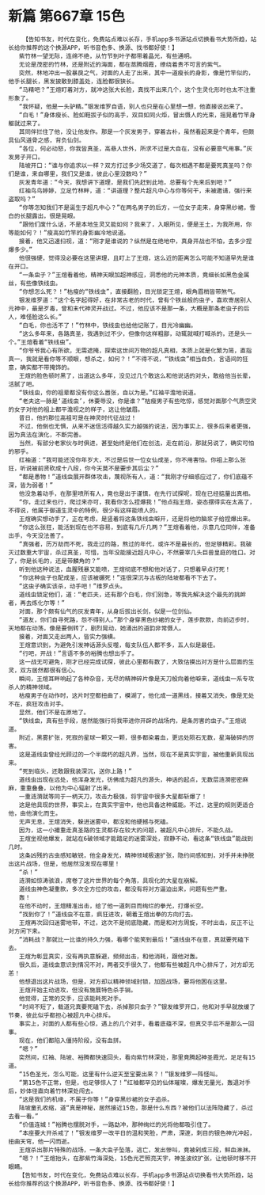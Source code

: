 # 新篇 第667章 15色
        【告知书友，时代在变化，免费站点难以长存，手机app多书源站点切换看书大势所趋，站长给你推荐的这个换源APP，听书音色多、换源、找书都好使！】
       紫竹林一望无际，连绵不绝，从竹节到叶子都带着晶光，有些通明。
       无论是茂密的竹林，还是附近的海面，都在蒸腾烟霞，缭绕着贵不可言的紫气。
       突然，林地冲出一股暴戾之气，对面的人走了出来，其中一道瘦长的身影，像是竹竿似的，他手长腿长，黑发披散到膝盖处，连脸都很狭长。
       “马精吧？”王煊盯着对方，就冲这张大长脸，真找不出来几个，这个生灵化形时也太不注重形象了。
       “我怀疑，他是一头驴精。”银发维罗自语，别人也只是在心里想一想，他直接说出来了。
       “白毛！”身体瘦长、脸如鞋拔子似的高手，双目如同火炬，冒出慑人的光束，摇晃着竹竿身躯就过来了。
       其同伴拦住了他，没让他发作。那是一个灰发男子，穿着古朴，虽然看起来是个青年，但颇具仙风道骨之感，背负仙剑。
       “各位，何必动怒，你我皆真圣，高悬人世外，所求不过是大自在，没有必要意气用事。”灰发男子开口。
       陆坡开口：“谁与你追求以一样？双方打过多少场交道了，每次相遇不都是要死真圣吗？你们是谁，来自哪里，我们又是谁，彼此心里没数吗？”
       灰发青年道：“今天，我想讲下道理，是我们先赶到此地，总要有个先来后到吧？”
       红袖鸟鸟婷婷，立足竹林畔，道：“讲道理？整片超凡中心与你等何干，未被邀请，强行来盗取吗？”
       “你等怎知我们不是诞生于超凡中心？”在两名男子的后方，一位女子走来，身穿黑纱裙，雪白的长腿露出，很是晃眼。
       “跟他们废什么话，不是本地生灵又能如何？我来了，入眼所见，便是王土，为我所用，你等能如何？！”瘦高如竹竿的身影幽冷地说道。
       接着，他又迅速扫视，道：“刚才是谁说的？纵然是在绝地中，真身开战也不怕，去多少捏爆多少。”
       他很强硬，觉得没必要在这里讲理，且盯上了王煊，这么近的距离怎么可能不知道早先是谁在开口。
       “一条虫子？”王煊看着他，精神天眼加超神感应，洞悉他的元神本质，竟细长如黑色金属丝，有些像铁线虫。
       “你想怎么死？！”枯瘦的“铁线虫”，直接翻脸，目光锁定王煊，眼角眉梢皆带煞气。
       银发维罗道：“这个名字起得好，在非常古老的时代，曾有个铁丝般的虫子，喜欢寄居别人元神中，最是歹毒，曾和末代神灵开战过。不过，他应该不是那一条，大概是那条老虫子的后人，难怪脸这么长。”
       “白毛，你也活不了！”竹林中，铁线虫也给他记账了，目光冷幽幽。
       “这么多年来，各路真圣，我遇到过不少，但像你这样粗鄙，动辄就喊打喊杀的，还是头一个。”王煊看着“铁线虫”。
       “你爷爷我心有所欲，无需遮掩，探索这世间万物的超凡真相，本质上就是化繁为简，直指真一，我就是看你等不顺眼，想杀之，如何？！”不得不说，“铁线虫”相当自负，言语间的狂意，确实都不带掩饰的。
       王煊的脸色顿时黑了，出道这么多年，没见过几个敢这么和他说话的对头，敢给他当长辈，活腻了吧。
       “铁线虫，你的祖辈都没有你这么嚣张，自以为是。”红袖平澹地说道。
       “老夫这一脉是‘道线虫’，休要辱没，你是谁？”枯瘦男子有些吃惊，感觉对面那个气质空灵的女子对他的祖上都平澹视之的样子，这让他皱眉。
       昔日，他的那位高祖可是在神灵时代征战过！
       不过，他倒也无惧，从来不迷信活得越久实力越强的说法，因为事实上，很多后来者更强，因为真法在演化，不断完善。
       当然，有部分老家伙与时俱进，甚至始终是他们在创法，走在前沿，那就另说了，确实可怕的邪乎。
       红袖道：“我可能还没你年岁大，不过是后世一位女仙成圣，你不用害怕。你祖上那么张狂，听说被前贤砍成十八段，你今天莫不是要步其后尘？”
       “都是愚物！”道线虫展开群体攻击，蔑视所有人，道：“我刚才仔细感应过了，你们底蕴不深，皆为弱者！”
       他没急着动手，在那里喷所有人，竟也是出于谨慎，在先行试探呢，现在已经掂量出真相。
       “你，走过来也行，爬过来亦可，我看你怎么捏爆我！”他点指王煊，姿态摆得实在太高了，不得说，他属于御道生灵中的特例，很少有这样能喷人的。
       王煊确实想动手了，正在考虑，是竖着将这条铁线虫噼开，还是将他的脑浆子给捏爆出来。
       “你这么张狂，能活到现在也不容易，到底有几斤几两？”王煊看着他，示意几位同伴，准备出手，今天没法善了。
       “真强者，历万劫而不死，我走过的路，熬过的年代，或许不是最长的，但足够精彩。我破灭过数重大宇宙，杀过真圣，可惜，当年没能接近超凡中心，不然要宰几头巨兽皇庭的牲口。对了，你是长毛的，还是带麟角的？”
       听到他这种说法，血腥残暴又能喷，王煊彻底不想和他对话了，只想着早点打死！
       “你这种虫子也配成圣，应该被碾死！”连很深沉与古板的陆坡都看不下去了。
       “这虫子确实该杀，动手吧！”维罗点头。
       道线虫锁定他们，道：“老匹夫，还有那个白毛，你们别急，等我先解决这个最先的挑衅者，再去炼化尔等！”
       对面，那个颇有仙气的灰发青年，从身后拔出长剑，似是一位剑仙。
       “道友，你们自寻死路，怨不得别人。”那个身穿黑色纱裙的女子，莲步款款，向前迈步时，天地都在动荡，像是要倒转了，剧烈晃动，她涌出的道韵非常慑人。
       接着，对面又走出两人，皆实力强横。
       王煊意识到，为避免引发神话源头反噬，每支队伍人都不多，五人似是最佳。
       “行吧，开战！”言语不多的裕腾也想出手了。
       这一战无可避免，刚才已经完成试探，彼此心里都有数了，大致估摸出对方是什么层面的生灵，双方居然都很有信心。
       瞬间，王煊耳畔响起了各种杂音，无尽的精神碎片像是天刀般向着他噼来，道线虫一系专攻杀人的精神领域。
       枯瘦男子在动作时，这片时空都扭曲了，模湖了，他化成一道黑线，接着又消失，像是无处不在，疯狂攻击对手。
       显然，他们不是在原地了。
       “铁线虫，真有些手段，居然能强行将我带进你开辟的战场内，是条厉害的虫子。”王煊说道。
       附近，黑雾扩张，死寂的星球一颗又一颗，很多都染着血，更远处陨石无数，星海破碎的厉害。
       这是道线虫曾经光顾过的一个半腐朽的超凡界，当然，现在不是真实宇宙，被他重新具现出来。
       “死到临头，还敢跟我装深沉，送你上路！”
       道线虫出现在远处，他浑身发光，彷佛成为超凡的源头，神话的起点，无数层涟漪密密麻麻，重重叠叠，以他为中心辐射了出来。
       一重涟漪就等同于一柄天刀，攻击力极强，将宇宙中很多大星都斩爆了！
       这是他具现的世界，事实上，在真实宇宙中，他也具备这种威能。不过，这里的规则更适合他，由他演化而生。
       无声无息，王煊消失，躲进迷雾中，都没和他硬撼与死磕。
       因为，这一小撮重走真圣路的生灵都存在较大的问题，被超凡中心排斥，不能久战。
       王煊坐视他爆发，就站在6破领域才能踏足的迷雾深处，寂静不动，看这条“铁线虫”能战到几时。
       这条凶残的古虫感知敏锐，他全身发光，精神领域极速扩张，隐约间感知到，对手并未挣脱出这片战场，但是，他居然没发现在哪里！
       “杀！”
       涟漪如惊涛骇浪，席卷了这片世界的每个角落，具现化的大星在崩解。
       道线虫神色凝重款，多次全方位的攻击，都没有将对方逼迫出来，问题有些严重。
       轰！
       在他不动时，王煊精准出击，给了他一道刺目而绚烂的拳光，打爆长空。
       “找到你了！”道线虫不在意，疯狂进攻，朝着王煊出拳的方向打去。
       王煊再次回归迷雾地带，不过，这次不是彻底隐藏，而是和对方周旋，不时出击，反正不让对方闲下来。
       “消耗战？那就比一比谁的持久力强，看哪个能笑到最后！”道线虫不在意，真就要死磕下去。
       王煊为彰显真实，没有再执意躲避，频频出击，和他消耗，跟他对轰。
       很久后，道线虫意识到情况不对，两者交手很久了，他都有些被超凡中心排斥了，对方却无恙！
       他想退出这片战场，但是，对方却以精神领域封锁，加固战场，要将他困在这里。
       王煊开始主动进攻，但没有施展特色杀手锏。
       他觉得，正常的交手，应该能耗死对手。
       “时间不短了，载道兄真要死磕下去，杀掉那只虫子？”银发维罗开口，他和对手早就放缓了节奏，彼此似乎都担心被超凡中心排斥。
       事实上，对面的人都有些心惊，遇上的几个对手，看着底蕴不深，但真交手后不是那么一回事。
       现在，他们都陷入僵持阶段，没有血拼。
       “嗯？”
       突然间，红袖、陆坡、裕腾都快速回头，看向紫竹林深处，那里竟腾起神圣霞光，足足有15道。
       “15色圣光，怎么可能，这里有什么逆天至宝要出来？！”银发维罗一阵怪叫。
       “第15色不正常，但是，也足够惊人了！”红袖都罕见的仙体璀璨，爆发无量光，轰退对手后，妙体径直向着竹林深处闯去。
       “这是我们的机缘，不属于你等！”身穿黑纱裙的女子追杀。
       陆坡童孔收缩，道“真是神秘，居然接近15色，那是什么东西？被他们以法阵隐藏了，杀过去看一看。”
       “价值连城！”裕腾也摆脱对手，一路勐冲，那种绚烂的光将他都吸引住了。
       “本座要大开杀戒了！”银发维罗一改平日的温和笑脸，严肃，深邃，刺目的银色神光冲起，扭曲天穹，他一闪而逝。
       王煊杀出那片特殊的战场，一条大虫子坠落，逃亡，发出惨叫，竟被剁成三段，鲜血淋淋。
       “嗯？！”王煊抬头，在那紫竹海深处，15色光芒照亮天宇，神圣波纹扩张，让他顿时移不开眼睛。
       【告知书友，时代在变化，免费站点难以长存，手机app多书源站点切换看书大势所趋，站长给你推荐的这个换源APP，听书音色多、换源、找书都好使！】